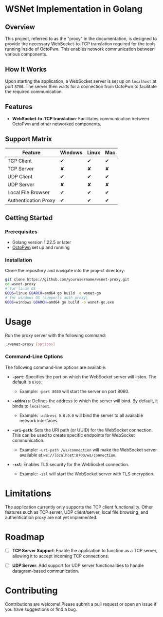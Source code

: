 # WSNet Implementation in Golang

## Overview
This project, referred to as the "proxy" in the documentation, is designed to provide the necessary WebSocket-to-TCP translation required for the tools running inside of OctoPwn. This enables network communication between various components.

## How It Works
Upon starting the application, a WebSocket server is set up on `localhost` at port `8700`. The server then waits for a connection from OctoPwn to facilitate the required communication.

## Features
- **WebSocket-to-TCP translation**: Facilitates communication between OctoPwn and other networked components.

## Support Matrix

| Feature                 | Windows | Linux | Mac |
|-------------------------|---------|-------|-----|
| TCP Client              | ✔       | ✔     | ✔   |
| TCP Server              | ✘       | ✘     | ✘   |
| UDP Client              | ✔       | ✔     | ✔   |
| UDP Server              | ✘       | ✘     | ✘   |
| Local File Browser      | ✔       | ✔     | ✔   |
| Authentication Proxy    | ✔       | ✔     | ✔   |

## Getting Started
### Prerequisites
- Golang version 1.22.5 or later
- [OctoPwn](https://live.octopwn.com) set up and running

### Installation
Clone the repository and navigate into the project directory:

```bash
git clone https://github.com/yourusername/wsnet-proxy.git
cd wsnet-proxy
# for linux OS
GOOS=linux GOARCH=amd64 go build -o wsnet-go
# for windows OS (supports auth proxy)
GOOS=windows GOARCH=amd64 go build -o wsnet-go.exe
```

# Usage
Run the proxy server with the following command:
```bash
./wsnet-proxy [options]
```

### Command-Line Options

The following command-line options are available:

- **`-port`**: Specifies the port on which the WebSocket server will listen. The default is `8700`.
  - Example: `-port 8080` will start the server on port 8080.
  
- **`-address`**: Defines the address to which the server will bind. By default, it binds to `localhost`.
  - Example: `-address 0.0.0.0` will bind the server to all available network interfaces.
  
- **`-uri-path`**: Sets the URI path (or UUID) for the WebSocket connection. This can be used to create specific endpoints for WebSocket communication.
  - Example: `-uri-path /ws/connection` will make the WebSocket server available at `ws://localhost:8700/ws/connection`.
  
- **`-ssl`**: Enables TLS security for the WebSocket connection.
  - Example: `-ssl` will start the WebSocket server with TLS encryption.

# Limitations
The application currently only supports the TCP client functionality. Other features such as TCP server, UDP client/server, local file browsing, and authentication proxy are not yet implemented.

# Roadmap

- [ ] **TCP Server Support**: Enable the application to function as a TCP server, allowing it to accept incoming TCP connections.
- [ ] **UDP Server**: Add support for UDP server functionalities to handle datagram-based communication.


# Contributing
Contributions are welcome! Please submit a pull request or open an issue if you have suggestions or find a bug.